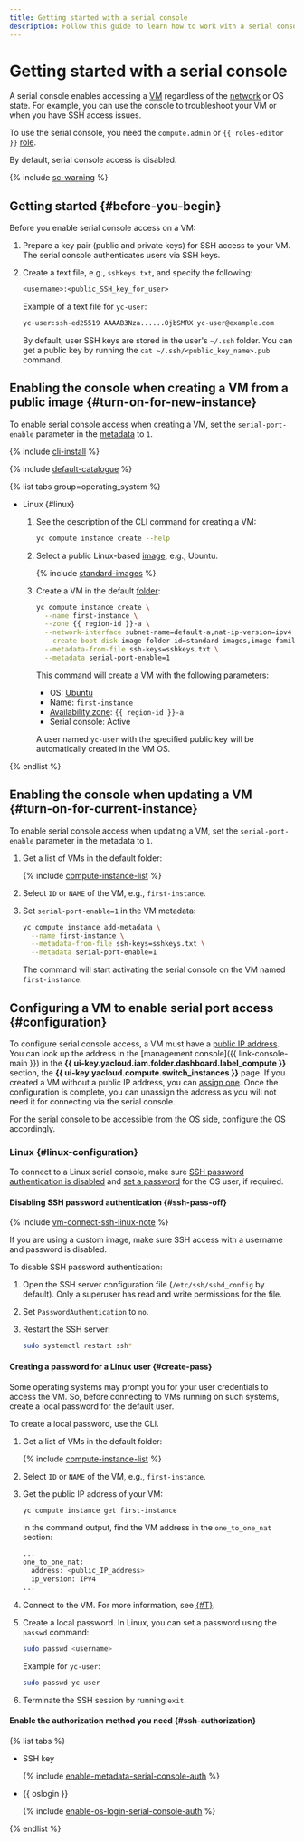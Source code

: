 ```yaml
---
title: Getting started with a serial console
description: Follow this guide to learn how to work with a serial console.
---
```


# Getting started with a serial console


A serial console enables accessing a [VM](../../concepts/vm.md) regardless of the [network](../../../vpc/concepts/network.md#network) or OS state. For example, you can use the console to troubleshoot your VM or when you have SSH access issues.

To use the serial console, you need the `compute.admin` or `{{ roles-editor }}` [role](../../security/index.md).

By default, serial console access is disabled.

{% include [sc-warning](../../../_includes/compute/serial-console-warning.md) %}

## Getting started {#before-you-begin}

Before you enable serial console access on a VM:
1. Prepare a key pair (public and private keys) for SSH access to your VM. The serial console authenticates users via SSH keys.
1. Create a text file, e.g., `sshkeys.txt`, and specify the following:

   ```txt
   <username>:<public_SSH_key_for_user>
   ```

   Example of a text file for `yc-user`:

   ```txt
   yc-user:ssh-ed25519 AAAAB3Nza......OjbSMRX yc-user@example.com
   ```

   By default, user SSH keys are stored in the user's `~/.ssh` folder. You can get a public key by running the `cat ~/.ssh/<public_key_name>.pub` command.

## Enabling the console when creating a VM from a public image {#turn-on-for-new-instance}

To enable serial console access when creating a VM, set the `serial-port-enable` parameter in the [metadata](../../concepts/vm-metadata.md) to `1`.

{% include [cli-install](../../../_includes/cli-install.md) %}

{% include [default-catalogue](../../../_includes/default-catalogue.md) %}

{% list tabs group=operating_system %}

- Linux {#linux}

  1. See the description of the CLI command for creating a VM:

     ```bash
     yc compute instance create --help
     ```

  1. Select a public Linux-based [image](../../concepts/image.md), e.g., Ubuntu.

     {% include [standard-images](../../../_includes/standard-images.md) %}

  1. Create a VM in the default [folder](../../../resource-manager/concepts/resources-hierarchy.md#folder):

     ```bash
     yc compute instance create \
       --name first-instance \
       --zone {{ region-id }}-a \
       --network-interface subnet-name=default-a,nat-ip-version=ipv4 \
       --create-boot-disk image-folder-id=standard-images,image-family=ubuntu-1604-lts \
       --metadata-from-file ssh-keys=sshkeys.txt \
       --metadata serial-port-enable=1
     ```

     This command will create a VM with the following parameters:
     * OS: [Ubuntu](/marketplace?tab=software&search=Ubuntu&categories=os)
     * Name: `first-instance`
     * [Availability zone](../../../overview/concepts/geo-scope.md): `{{ region-id }}-a`
     * Serial console: Active

     A user named `yc-user` with the specified public key will be automatically created in the VM OS.

{% endlist %}

## Enabling the console when updating a VM {#turn-on-for-current-instance}

To enable serial console access when updating a VM, set the `serial-port-enable` parameter in the metadata to `1`.
1. Get a list of VMs in the default folder:

   {% include [compute-instance-list](../../_includes_service/compute-instance-list.md) %}

1. Select `ID` or `NAME` of the VM, e.g., `first-instance`.

1. Set `serial-port-enable=1` in the VM metadata:

   ```bash
   yc compute instance add-metadata \
     --name first-instance \
     --metadata-from-file ssh-keys=sshkeys.txt \
     --metadata serial-port-enable=1
   ```

   The command will start activating the serial console on the VM named `first-instance`.

## Configuring a VM to enable serial port access {#configuration}

To configure serial console access, a VM must have a [public IP address](../../../vpc/concepts/address.md#public-addresses). You can look up the address in the [management console]({{ link-console-main }}) in the **{{ ui-key.yacloud.iam.folder.dashboard.label_compute }}** section, the **{{ ui-key.yacloud.compute.switch_instances }}** page. If you created a VM without a public IP address, you can [assign one](../vm-control/vm-attach-public-ip.md). Once the configuration is complete, you can unassign the address as you will not need it for connecting via the serial console.

For the serial console to be accessible from the OS side, configure the OS accordingly.

### Linux {#linux-configuration}

To connect to a Linux serial console, make sure [SSH password authentication is disabled](#ssh-pass-off) and [set a password](#create-pass) for the OS user, if required.

#### Disabling SSH password authentication {#ssh-pass-off}

{% include [vm-connect-ssh-linux-note](../../../_includes/vm-connect-ssh-linux-note.md) %}

If you are using a custom image, make sure SSH access with a username and password is disabled.

To disable SSH password authentication:
1. Open the SSH server configuration file (`/etc/ssh/sshd_config` by default). Only a superuser has read and write permissions for the file.
1. Set `PasswordAuthentication` to `no`.
1. Restart the SSH server:

   ```bash
   sudo systemctl restart ssh*
   ```

#### Creating a password for a Linux user {#create-pass}

Some operating systems may prompt you for your user credentials to access the VM. So, before connecting to VMs running on such systems, create a local password for the default user.

To create a local password, use the CLI.
1. Get a list of VMs in the default folder:

   {% include [compute-instance-list](../../_includes_service/compute-instance-list.md) %}

1. Select `ID` or `NAME` of the VM, e.g., `first-instance`.
1. Get the public IP address of your VM:

   ```bash
   yc compute instance get first-instance
   ```

   In the command output, find the VM address in the `one_to_one_nat` section:

   ```bash
   ...
   one_to_one_nat:
     address: <public_IP_address>
     ip_version: IPV4
   ...
   ```

1. Connect to the VM. For more information, see [{#T}](../vm-connect/ssh.md#vm-connect).
1. Create a local password. In Linux, you can set a password using the `passwd` command:

   ```bash
   sudo passwd <username>
   ```

   Example for `yc-user`:

   ```bash
   sudo passwd yc-user
   ```

1. Terminate the SSH session by running `exit`.

#### Enable the authorization method you need {#ssh-authorization}

{% list tabs %}

- SSH key

  {% include [enable-metadata-serial-console-auth](../../../_includes/compute/enable-metadata-serial-console-auth.md) %}

- {{ oslogin }}

  {% include [enable-os-login-serial-console-auth](../../../_includes/compute/enable-os-login-serial-console-auth.md) %}

{% endlist %}